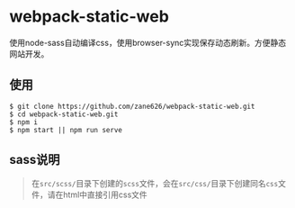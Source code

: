 # webpack-static-web
使用node-sass自动编译css，使用browser-sync实现保存动态刷新。方便静态网站开发。
## 使用
```
$ git clone https://github.com/zane626/webpack-static-web.git
$ cd webpack-static-web.git
$ npm i
$ npm start || npm run serve
```
## sass说明
> 在`src/scss/`目录下创建的`scss`文件，会在`src/css/`目录下创建同名`css`文件，请在html中直接引用css文件